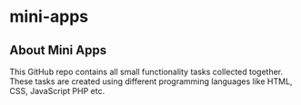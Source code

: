 # mini-apps

## About Mini Apps

This GitHub repo contains all small functionality tasks collected together. These tasks are created using different programming languages like HTML, CSS, JavaScript PHP etc.

